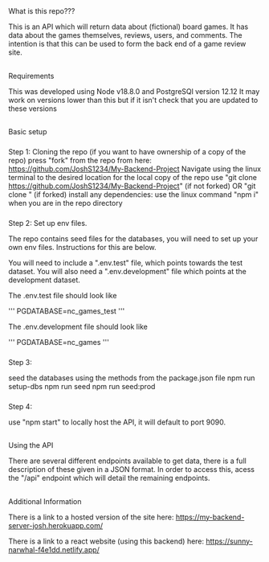 ##

What is this repo???

This is an API which will return data about (fictional) board games. It has data about the games themselves, reviews, users, and comments. The intention is that this can be used to form the back end of a game review site.

##

Requirements

This was developed using Node v18.8.0 and PostgreSQl version 12.12
It may work on versions lower than this but if it isn't check that you are updated to these versions

##

Basic setup

###

Step 1: Cloning the repo
(if you want to have ownership of a copy of the repo) press "fork" from the repo from here: https://github.com/JoshS1234/My-Backend-Project
Navigate using the linux terminal to the desired location for the local copy of the repo
use "git clone https://github.com/JoshS1234/My-Backend-Project" (if not forked) OR "git clone <your github link>" (if forked)
install any dependencies: use the linux command "npm i" when you are in the repo directory

###

Step 2: Set up env files.

The repo contains seed files for the databases, you will need to set up your own env files. Instructions for this are below.

You will need to include a ".env.test" file, which points towards the test dataset. You will also need a ".env.development" file which points at the development dataset.

The .env.test file should look like

'''
PGDATABASE=nc_games_test
'''

The .env.development file should look like

'''
PGDATABASE=nc_games
'''

###

Step 3:

seed the databases using the methods from the package.json file
npm run setup-dbs
npm run seed
npm run seed:prod

###

Step 4:

use "npm start" to locally host the API, it will default to port 9090.

##

Using the API

There are several different endpoints available to get data, there is a full description of these given in a JSON format. In order to access this, acess the "/api" endpoint which will detail the remaining endpoints.

##

Additional Information

There is a link to a hosted version of the site here: https://my-backend-server-josh.herokuapp.com/

There is a link to a react website (using this backend) here: https://sunny-narwhal-f4e1dd.netlify.app/
